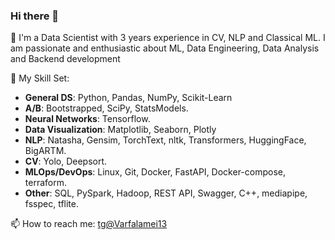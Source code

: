### Hi there 👋

💭 I'm a Data Scientist with 3 years experience in CV, NLP and Classical ML. 
I am passionate and enthusiastic about ML, Data Engineering,
Data Analysis and Backend development

📕 My Skill Set:
- **General DS**: Python, Pandas, NumPy, Scikit-Learn
- **A/B**: Bootstrapped, SciPy, StatsModels.
- **Neural Networks**: Tensorflow.
- **Data Visualization**: Matplotlib, Seaborn, Plotly
- **NLP**: Natasha, Gensim, TorchText, nltk, Transformers, HuggingFace, BigARTM.
- **CV**: Yolo, Deepsort.
- **MLOps/DevOps**: Linux, Git, Docker, FastAPI, Docker-compose, terraform.
- **Other**: SQL, PySpark, Hadoop, REST API, Swagger, C++, mediapipe, fsspec, tflite.


📫 How to reach me: [tg@Varfalamei13](https://t.me/Varfalamei13)
